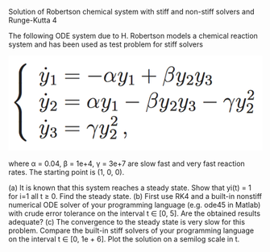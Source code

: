 Solution of Robertson chemical system with stiff and non-stiff solvers and Runge-Kutta 4

The following ODE system due to H. Robertson models a chemical reaction system and has been used as test problem for stiff solvers

![alt text](https://github.com/ngergo100/Robertson/blob/master/Task.png)

where α = 0.04, β = 1e+4, γ = 3e+7 are slow fast and very fast reaction rates. The starting point is (1, 0, 0).

(a) It is known that this system reaches a steady state. Show that   yi(t) = 1 for i=1 all t ≥ 0. Find the steady state.
(b) First use RK4 and a built-in nonstiff numerical ODE solver of your programming language (e.g. ode45 in Matlab) with crude error tolerance on the interval t ∈ [0, 5]. Are the obtained results adequate?
(c) The convergence to the steady state is very slow for this problem. Compare the built-in stiff solvers of your programming language on the interval t ∈ [0, 1e + 6]. Plot the solution on a semilog scale in t.
